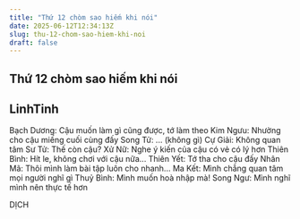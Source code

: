 ```yaml
---
title: "Thứ 12 chòm sao hiếm khi nói"
date: 2025-06-12T12:34:13Z
slug: thu-12-chom-sao-hiem-khi-noi
draft: false
---
```


## Thứ 12 chòm sao hiếm khi nói

## LinhTinh

Bạch Dương: Cậu muốn làm gì cũng được, tớ làm theo
Kim Ngưu: Nhường cho cậu miếng cuối cùng đấy
Song Tử: ... (không gì)
Cự Giải: Không quan tâm
Sư Tử: Thế còn cậu?
Xử Nữ: Nghe ý kiến của cậu có vẻ có lý hơn
Thiên Bình: Hít le, không chơi với cậu nữa...
Thiên Yết: Tớ tha cho cậu đấy
Nhân Mã: Thôi mình làm bài tập luôn cho nhanh...
Ma Kết: Mình chẳng quan tâm mọi người nghĩ gì
Thuỷ Bình: Mình muốn hoà nhập mà!
Song Ngư: Mình nghĩ mình nên thực tế hơn
 
DỊCH